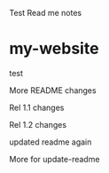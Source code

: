 Test Read me notes

# my-website
test

More README changes

Rel 1.1 changes

Rel 1.2 changes

updated readme again

More for update-readme